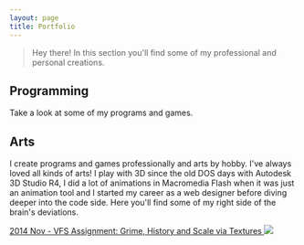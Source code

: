 ```yaml
---
layout: page
title: Portfolio
---
```


> Hey there! In this section you'll find some of my professional and personal creations.

## Programming

Take a look at some of my programs and games.

## Arts

I create programs and games professionally and arts by hobby. I've always loved all kinds of arts! I play with 3D since the old DOS days with Autodesk 3D Studio R4, I did a lot of animations in Macromedia Flash when it was just an animation tool and I started my career as a web designer before diving deeper into the code side. Here you'll find some of my right side of the brain's deviations.

<p class="portfolio-entry">
<a href="{{ site.baseurl }}portfolio/arts/vfs-grime-assignment">
2014 Nov - VFS Assignment: Grime, History and Scale via Textures
<img src="{{ site.baseurl }}public/images/portfolio/arts/vfs-grime-assignment/header.jpg">
</a>
</p>